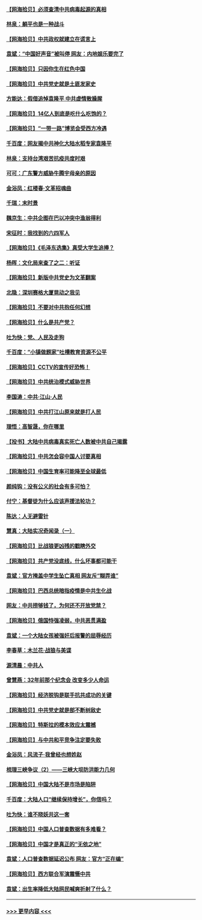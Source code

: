 #### [【网海拾贝】必须查清中共病毒起源的真相](../pages/nsc993/n12984276.md?t=05300701) 
#### [林泉：躺平也是一种战斗](../pages/nsc993/n12984194.md?t=05300701) 
#### [【网海拾贝】中共政权就建立在谎言上](../pages/nsc993/n12981880.md?t=05300701) 
#### [袁斌：“中国好声音”被叫停 网友：内地娱乐要完了](../pages/nsc993/n12981826.md?t=05300701) 
#### [【网海拾贝】只因你生在红色中国](../pages/nsc993/n12979096.md?t=05300701) 
#### [【网海拾贝】中共党史就是土匪发家史](../pages/nsc993/n12976478.md?t=05300701) 
#### [方能达：假借追悼袁隆平 中共虚情散臊腥](../pages/nsc993/n12976396.md?t=05300701) 
#### [【网海拾贝】14亿人到底是吃什么吃饱的？](../pages/nsc993/n12974125.md?t=05300701) 
#### [【网海拾贝】“一带一路”博览会受西方冷遇](../pages/nsc993/n12971787.md?t=05300701) 
#### [千百度：网友揭中共神化大陆水稻专家袁隆平](../pages/nsc993/n12971733.md?t=05300701) 
#### [林泉：支持台湾艰苦抗疫共度时艰](../pages/nsc993/n12971350.md?t=05300701) 
#### [可可：广东警方威胁牛腾宇母亲的原因](../pages/nsc993/n12971100.md?t=05300701) 
#### [金浴凤：红楼春·文革招魂曲](../pages/nsc993/n12970354.md?t=05300701) 
#### [千瑞：末时景](../pages/nsc993/n12970337.md?t=05300701) 
#### [魏京生：中共企图在巴以冲突中渔翁得利](../pages/nsc993/n12970286.md?t=05300701) 
#### [宋征时：我找到的六四军人](../pages/nsc993/n12970213.md?t=05300701) 
#### [【网海拾贝】《毛泽东选集》真受大学生追捧？](../pages/nsc993/n12968779.md?t=05300701) 
#### [杨晖：文化局来查了之二：听证](../pages/nsc993/n12966528.md?t=05300701) 
#### [【网海拾贝】新版中共党史为文革翻案](../pages/nsc993/n12967526.md?t=05300701) 
#### [北隐：深圳赛格大厦晃动之我见](../pages/nsc993/n12967393.md?t=05300701) 
#### [【网海拾贝】不要对中共抱任何幻想](../pages/nsc993/n12965222.md?t=05300701) 
#### [【网海拾贝】什么是共产党？](../pages/nsc993/n12962781.md?t=05300701) 
#### [吐为快：党、人民及走狗](../pages/nsc993/n12962747.md?t=05300701) 
#### [千百度：“小镇做题家”吐槽教育资源不公平](../pages/nsc993/n12962705.md?t=05300701) 
#### [【网海拾贝】CCTV的宣传好恐怖！](../pages/nsc993/n12959984.md?t=05300701) 
#### [【网海拾贝】中共统治模式威胁世界](../pages/nsc993/n12957622.md?t=05300701) 
#### [李国涛：中共‧江山‧人民](../pages/nsc993/n12957502.md?t=05300701) 
#### [【网海拾贝】中共打江山原来就是打人民](../pages/nsc993/n12954345.md?t=05300701) 
#### [理悟：高智晟，你在哪里](../pages/nsc993/n12953115.md?t=05300701) 
#### [【投书】大陆中共病毒真实死亡人数被中共自己揭露](../pages/nsc993/n12953050.md?t=05300701) 
#### [【网海拾贝】中共怎会容中国人讨要真相](../pages/nsc993/n12952161.md?t=05300701) 
#### [【网海拾贝】中国生育率可能降至全球最低](../pages/nsc993/n12948793.md?t=05300701) 
#### [颜纯钩：没有公义的社会有多可怕？](../pages/nsc993/n12947626.md?t=05300701) 
#### [付宁：基督徒为什么应该声援法轮功？](../pages/nsc993/n12947233.md?t=05300701) 
#### [陈达：人无避雷针](../pages/nsc993/n12947098.md?t=05300701) 
#### [慧真：大陆实况奇闻录（一）](../pages/nsc993/n12945811.md?t=05300701) 
#### [【网海拾贝】比战狼更凶残的戳瞎外交](../pages/nsc993/n12945717.md?t=05300701) 
#### [【网海拾贝】共产党没底线，什么坏事都可能干](../pages/nsc993/n12942090.md?t=05300701) 
#### [袁斌：官方掩盖中学生坠亡真相 网友斥“糊弄谁”](../pages/nsc993/n12942029.md?t=05300701) 
#### [【网海拾贝】巴西总统暗指疫情是中共生化战](../pages/nsc993/n12938999.md?t=05300701) 
#### [网友：中共捞够钱了，为何还不开放党禁？](../pages/nsc993/n12938952.md?t=05300701) 
#### [【网海拾贝】俄国恃强凌弱，中共恶贯满盈](../pages/nsc993/n12936626.md?t=05300701) 
#### [袁斌：一个大陆女孩被强奸后报警的屈辱经历](../pages/nsc993/n12936547.md?t=05300701) 
#### [李春草：木兰花·战狼与美谍](../pages/nsc993/n12935995.md?t=05300701) 
#### [源清晨：中共人](../pages/nsc993/n12935589.md?t=05300701) 
#### [曾慧燕：32年前那个纪念会 改变多少人命运](../pages/nsc993/n12934233.md?t=05300701) 
#### [【网海拾贝】经济脱钩是联手抗共成功的关键](../pages/nsc993/n12934176.md?t=05300701) 
#### [【网海拾贝】中共党史就是部不断树敌史](../pages/nsc993/n12932844.md?t=05300701) 
#### [【网海拾贝】特斯拉的模本效应太震撼](../pages/nsc993/n12925626.md?t=05300701) 
#### [【网海拾贝】与中共和平竞争注定要失败](../pages/nsc993/n12923326.md?t=05300701) 
#### [金浴凤：风流子‧我曾经也想姓赵](../pages/nsc993/n12920911.md?t=05300701) 
#### [梳理三峡争议（2）——三峡大坝防洪能力几何](../pages/nsc993/n12920173.md?t=05300701) 
#### [【网海拾贝】中国大陆不是市场是陷阱](../pages/nsc993/n12920143.md?t=05300701) 
#### [千百度：大陆人口“继续保持增长”，你信吗？](../pages/nsc993/n12918946.md?t=05300701) 
#### [吐为快：谁不晓妖共这一套](../pages/nsc993/n12918941.md?t=05300701) 
#### [【网海拾贝】中国人口普查数据有多难看？](../pages/nsc993/n12917822.md?t=05300701) 
#### [【网海拾贝】中国才是真正的“无依之地”](../pages/nsc993/n12915845.md?t=05300701) 
#### [袁斌：人口普查数据延迟公布 网友：官方“正在编”](../pages/nsc993/n12915748.md?t=05300701) 
#### [【网海拾贝】西方联合军演震慑中共](../pages/nsc993/n12913466.md?t=05300701) 
#### [袁斌：出生率降低大陆网民喊爽折射了什么？](../pages/nsc993/n12913365.md?t=05300701) 

----
#### [ >>> 更早内容 <<< ](../indexes/nsc993-earlier.md)
